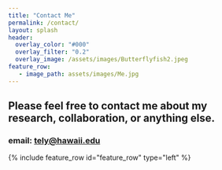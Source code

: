 ```yaml
---
title: "Contact Me"
permalink: /contact/
layout: splash
header:
  overlay_color: "#000"
  overlay_filter: "0.2"
  overlay_image: /assets/images/Butterflyfish2.jpeg
feature_row:
   - image_path: assets/images/Me.jpg
---
```


## Please feel free to contact me about my research, collaboration, or anything else. 

### email: tely@hawaii.edu

{% include feature_row id="feature_row" type="left" %}

